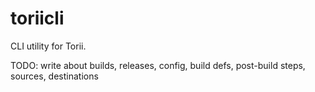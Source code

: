 # toriicli
CLI utility for Torii.

TODO: write about builds, releases, config, build defs, post-build steps, sources, destinations